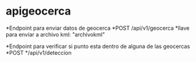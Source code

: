 # apigeocerca
*Endpoint para enviar datos de geocerca
*POST
/api/v1/geocerca
*llave para enviar a archivo kml:
"archivokml"

*Endpoint para verificar si punto esta dentro de alguna de las geocercas
*POST
*/api/v1/deteccion


